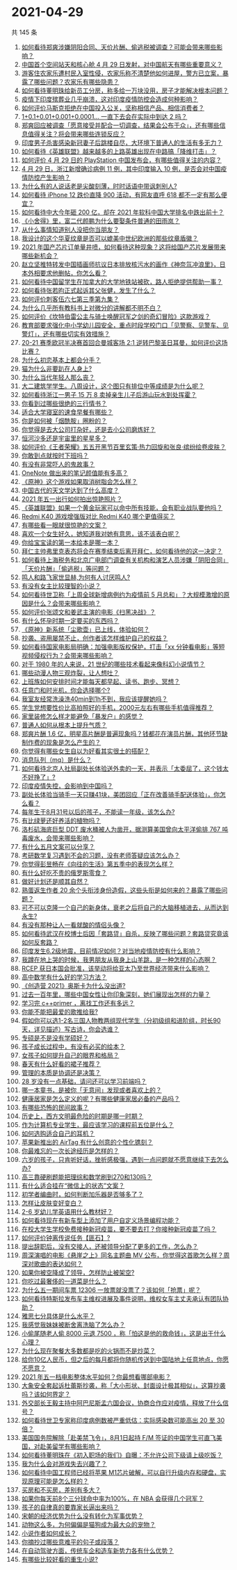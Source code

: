 # 2021-04-29

共 145 条

<!-- BEGIN -->
<!-- 最后更新时间 Thu Apr 29 2021 13:08:39 GMT+0800 (China Standard Time) -->

1. [如何看待郑爽涉嫌阴阳合同、天价片酬、偷逃税被调查？可能会带来哪些影响？](https://www.zhihu.com/question/457029348)
2. [中国首个空间站天和核心舱 4 月 29
   日发射，对中国航天有哪些重要意义？](https://www.zhihu.com/question/457042825)
3. [游客住农家乐遭村民入室性侵，农家乐称不清楚他如何进屋，警方已立案，暴露了哪些问题？农家乐有哪些隐患？](https://www.zhihu.com/question/456979537)
4. [如何看待董明珠给新员工分房，称多给一万块没用，房子才能解决根本问题？](https://www.zhihu.com/question/456846832)
5. [疫情下印度殡葬业几乎崩溃，这对印度疫情防控会造成何种影响？](https://www.zhihu.com/question/456842008)
6. [如何评价马斯克拒绝在中国投入公关，坚称相信产品、相信消费者？](https://www.zhihu.com/question/457012576)
7. [1+0.1+0.01+0.001+0.0001... 一直下去会在实际中到达 2
   吗？](https://www.zhihu.com/question/444218811)
8. [郑爽回应被调查「愿意接受并配合一切调查，结果会公布于众」，还有哪些信息值得关注？将会带来哪些连锁反应？](https://www.zhihu.com/question/457114360)
9. [印度男子杀害感染新冠妻子后跳楼自尽，大环境下普通人的生活有多无力？](https://www.zhihu.com/question/456933930)
10. [如何看待《英雄联盟》越来越多的上路英雄出现在中路搞「降维打击」？](https://www.zhihu.com/question/456150071)
11. [如何评价 4 月 29 日的 PlayStation
    中国发布会，有哪些值得关注的内容？](https://www.zhihu.com/question/456103601)
12. [4 月 29 日，浙江新增确诊病例 11 例，其中印度输入 10
    例，是否会对中国疫情防控产生影响？](https://www.zhihu.com/question/457100652)
13. [为什么有的人说话老是尖酸刻薄，时时话语中带讽刺别人?](https://www.zhihu.com/question/22462053)
14. [如何看待 iPhone 12 跌价直降 900 活动，有网友直呼 618
    都不一定有那么便宜？](https://www.zhihu.com/question/455284196)
15. [如何看待中大今年砸 200 亿，却在 2021
    年软科中国大学排名中跌出前十？](https://www.zhihu.com/question/456601034)
16. [《小舍得》里，富二代颜鹏为什么要娶条件普通的田雨岚？](https://www.zhihu.com/question/455511910)
17. [从什么事情知道别人没把你当朋友？](https://www.zhihu.com/question/360519545)
18. [我设计的这个华夏纹章是否可以媲美中世纪欧洲的那些纹章盾徽？](https://www.zhihu.com/question/456639275)
19. [2021
    年国产芯片订单量井喷，如何看待这种现象？这将给国产芯片发展带来哪些新机会？](https://www.zhihu.com/question/456099048)
20. [赵立坚推特转发中国插画师抗议日本排放核污水的画作《神奈氚冲浪里》，日本外相要求他删帖，你怎么看？](https://www.zhihu.com/question/456986557)
21. [如何看待中国留学生在加拿大的大学地铁站被砍，路人拒绝提供帮助一事？](https://www.zhihu.com/question/456628904)
22. [如何看待张若昀正式起诉其父张健，发生了什么？](https://www.zhihu.com/question/457017364)
23. [如何评价刺客伍六七第三季第九集？](https://www.zhihu.com/question/456973252)
24. [为什么几乎所有教科书上对微分的讲解都不明不白？](https://www.zhihu.com/question/438795295)
25. [如何评价《坎特伯雷公主与骑士唤醒冠军之剑的奇幻冒险》这款游戏？](https://www.zhihu.com/question/450893867)
26. [教育部要求强化中小学幼儿园安全，重点时段学校门口「见警察、见警车、见警灯」，还有哪些切实有效措施？](https://www.zhihu.com/question/457099403)
27. [20-21 赛季欧冠半决赛首回合曼城客场 2:1
    逆转巴黎圣日耳曼，如何评价这场比赛？](https://www.zhihu.com/question/457085085)
28. [为什么初恋基本上都会分手？](https://www.zhihu.com/question/24684849)
29. [猫为什么非要趴在人身上?](https://www.zhihu.com/question/456102586)
30. [为什么当代年轻人那么丧？](https://www.zhihu.com/question/396819945)
31. [大二建筑学学生。八周设计，这个图只有排位中等成绩是为什么呢？](https://www.zhihu.com/question/456920592)
32. [如何看待浙江一男子 15 万 8
    卖掉亲生儿子后游山玩水到处挥霍？](https://www.zhihu.com/question/456944988)
33. [你看到过哪些很绝的三行情书？](https://www.zhihu.com/question/448964234)
34. [适合大学寝室的速食早餐有哪些？](https://www.zhihu.com/question/27079269)
35. [你是如何被「烟酰胺」圈粉的？](https://www.zhihu.com/question/442307294)
36. [你觉得是去大公司打杂好，还是去小公司磨炼好？](https://www.zhihu.com/question/448879571)
37. [恒河沙多还是宇宙里的星星多？](https://www.zhihu.com/question/456575092)
38. [如何评价《王者荣耀》五五开黑节百里玄策·热力回旋和张良·缤纷绘卷皮肤？](https://www.zhihu.com/question/456983545)
39. [你敢到点就按时下班吗？](https://www.zhihu.com/question/457104253)
40. [有没有非常吓人的鬼故事？](https://www.zhihu.com/question/428899444)
41. [OneNote 做出来的笔记颜值能有多高？](https://www.zhihu.com/question/57139472)
42. [《原神》这个游戏如果取消树脂会怎么样？](https://www.zhihu.com/question/441518364)
43. [中国古代的天文学达到了什么高度？](https://www.zhihu.com/question/38520383)
44. [2021 年五一出行如何拍出惊艳照片？](https://www.zhihu.com/question/454814728)
45. [《英雄联盟》如果一个黄金玩家可以命中所有技能，会有职业战队要他吗？](https://www.zhihu.com/question/454200921)
46. [Redmi K40 游戏增强版对比 Redmi K40
    哪个更值得买？](https://www.zhihu.com/question/456883260)
47. [有哪些看一眼就很惊艳的文案？](https://www.zhihu.com/question/447747239)
48. [喜欢一个女生好久，她知道我对她有意思，该不该表白呢？](https://www.zhihu.com/question/454941295)
49. [你给宝宝读的第一本绘本是哪一本？](https://www.zhihu.com/question/454522694)
50. [拜仁主帅弗里克表态将会在赛季结束后离开拜仁，如何看待他的这一决定？](https://www.zhihu.com/question/455189493)
51. [如何看待上海税务和北京广电部门调查有关机构和演艺人员涉嫌「阴阳合同」「天价片酬」「偷逃税」等问题？](https://www.zhihu.com/question/457028571)
52. [鸣人和路飞家世显赫,为何有人讨厌鸣人?](https://www.zhihu.com/question/455957638)
53. [有没有女主比较理智的小说？](https://www.zhihu.com/question/364191258)
54. [如何看待世卫称「上周全球新增病例约为疫情前 5
    月总和」？大规模激增的原因是什么？会带来哪些影响？](https://www.zhihu.com/question/456769223)
55. [如何评价张颂文和姜武主演的电影《扫黑决战》？](https://www.zhihu.com/question/455752818)
56. [有什么怀孕时期一定要买的东西吗？](https://www.zhihu.com/question/350267804)
57. [《原神》新系统「尘歌壶」已上线，体验如何？](https://www.zhihu.com/question/456970363)
58. [抄袭、盗用屡禁不止，创作者该怎样维护自己的权益？](https://www.zhihu.com/question/456485370)
59. [如何看待国家电影局明确：加强电影版权保护，打击「xx
    分钟看电影」等短视频侵权行为？会带来哪些影响？](https://www.zhihu.com/question/456948544)
60. [对于 1980 年的人来说，21
    世纪的哪些技术看起来像科幻小说情节？](https://www.zhihu.com/question/449367400)
61. [哪些动漫人物三观炸裂，让人想吐？](https://www.zhihu.com/question/368114291)
62. [上班族如何安排时间才能每天都早起、读书、跑步、冥想？](https://www.zhihu.com/question/28042735)
63. [任意门和时光机，你会选择哪个?](https://www.zhihu.com/question/456985357)
64. [我室友经常洗澡洗40min到1h不到，我应该提醒她吗？](https://www.zhihu.com/question/456731420)
65. [学生党想要性价比高拍照好的手机，2000元左右有哪些手机值得推荐？](https://www.zhihu.com/question/397718205)
66. [家里装修怎么样才能避免「暴发户」的感觉？](https://www.zhihu.com/question/456246481)
67. [普通人如何从根本上提升气质？](https://www.zhihu.com/question/457045774)
68. [郑爽片酬 1.6
    亿，明星高片酬是普遍现象吗？钱都花在演员片酬，其他环节缺制作费的现象是怎么产生的？](https://www.zhihu.com/question/456939801)
69. [你觉得有哪些女生自以为好看其实很土的搭配？](https://www.zhihu.com/question/298265287)
70. [消息队列（mq）是什么？](https://www.zhihu.com/question/54152397)
71. [如何看待北京人社局副处长体验送外卖的一天，并表示「太委屈了，这个钱太不好挣了」?](https://www.zhihu.com/question/456959883)
72. [印度疫情失控，会影响到中国吗？](https://www.zhihu.com/question/456775767)
73. [副处长体验当骑手一天只赚41块，美团回应「正在改善骑手配送体验」，你怎么看？](https://www.zhihu.com/question/457000239)
74. [每年生于8月31号以后的孩子，不能读一年级，该怎么办?](https://www.zhihu.com/question/456626454)
75. [有比绿萝还好养活的植物吗？](https://www.zhihu.com/question/456246463)
76. [洛杉矶海底巨型 DDT 废水桶被人为凿开，据测算美国曾向太平洋偷排 767
    吨毒废水，会带来哪些影响？](https://www.zhihu.com/question/456938149)
77. [有什么五月文案可以分享？](https://www.zhihu.com/question/453507441)
78. [考研数学复习遇到不会的习题，没有老师答疑应该怎么办？](https://www.zhihu.com/question/67632359)
79. [你觉得彭昱畅在《向往的生活》第五季中的表现怎么样？](https://www.zhihu.com/question/456372682)
80. [有什么好吃不贵的俄罗斯零食？](https://www.zhihu.com/question/28207146)
81. [做好计划还是顺其自然？](https://www.zhihu.com/question/32159310)
82. [熟蛋返生作者 20
    余个头衔涉身份造假，这些头衔是如何来的？暴露了哪些问题？](https://www.zhihu.com/question/456975288)
83. [可不可以克隆一个自己的新身体，衰老之后将自己的大脑移植进去，从而达到永生?](https://www.zhihu.com/question/437796896)
84. [有没有那种让人一看就酸的情侣头像？](https://www.zhihu.com/question/432753689)
85. [如何看待武汉在校博士后因「套路贷」自杀，反映了哪些问题？套路贷究竟该如何反套路？](https://www.zhihu.com/question/456975878)
86. [印度发生6.2级地震，目前情况如何？对当地疫情防控有什么影响？](https://www.zhihu.com/question/456981781)
87. [我蹲在地上哭的时候，我男朋友从我身上山羊跳，是一种怎样的心态啊？](https://www.zhihu.com/question/51865062)
88. [RCEP
    获日本国会批准，该举动将给亚太乃至世界经济带来什么影响？](https://www.zhihu.com/question/456947372)
89. [高中数学有什么好的学习方法？](https://www.zhihu.com/question/311885002)
90. [《创造营 2021》奥斯卡为什么没出道?](https://www.zhihu.com/question/456378028)
91. [过去一百年里，哪些中国女性让你印象深刻，她们展现出怎样的力量？](https://www.zhihu.com/question/456017960)
92. [学习完 c++primer ，离找工作还有多远？](https://www.zhihu.com/question/387856198)
93. [你能不能把最爱的歌推给我?](https://www.zhihu.com/question/456546670)
94. [假如你可以选1-2名三国人物教两组现代学生（分初级组和进阶组，时长90天，详见描述）写古诗，你会选谁？](https://www.zhihu.com/question/456364848)
95. [专硕是不是没有学硕好？](https://www.zhihu.com/question/298325526)
96. [孩子成长过程中，有没有必买的绘本？](https://www.zhihu.com/question/455097697)
97. [女孩子如何提升自己的眼界和格局？](https://www.zhihu.com/question/443769667)
98. [春天有什么好看的裙子推荐？](https://www.zhihu.com/question/449583429)
99. [管理的本质是协调还是决策？](https://www.zhihu.com/question/453320234)
100. [28 岁没有一点基础，请问还可以学习前端吗？](https://www.zhihu.com/question/455074796)
101. [哪一本童书，是被你「无意间」发现或者喜欢上的？](https://www.zhihu.com/question/454404597)
102. [健康居家是怎么定义的呢？有哪些健康家居必备的产品吗？](https://www.zhihu.com/question/455807807)
103. [有哪些恐怖的民间故事？](https://www.zhihu.com/question/453792239)
104. [历史上，西方文明最危险的时期是哪一时期？](https://www.zhihu.com/question/274409322)
105. [作为计算机专业学生，最应该学习的课程前五位是什么？](https://www.zhihu.com/question/19628851)
106. [如何选购适合自己的耳机？](https://www.zhihu.com/question/20141968)
107. [苹果新推出的 AirTag 有什么创意的个性化镌刻？](https://www.zhihu.com/question/455987685)
108. [你最难忘的一次长途经历是怎样的？](https://www.zhihu.com/question/455993042)
109. [六岁的孩子，只肯听好话，挫折感极强，遇到一点问题就不愿意继续下去怎么办?](https://www.zhihu.com/question/31768392)
110. [高三靠硬刷题能把理综和数学刷到270和130吗？](https://www.zhihu.com/question/36834794)
111. [有什么适合挂在“微信上的状态”文案？](https://www.zhihu.com/question/442605862)
112. [初学者编曲时，如何判断加乐器是否够多了？](https://www.zhihu.com/question/444235772)
113. [怎样让皮肤变好变白？](https://www.zhihu.com/question/450658642)
114. [2-6 岁幼儿学英语用什么教材好？](https://www.zhihu.com/question/29772658)
115. [如何看待现在有新车型上添加了用户自定义场景编程功能？](https://www.zhihu.com/question/454267277)
116. [在校大学生学校免费接种新冠疫苗，要不要去打？你接种新冠疫苗了吗？](https://www.zhihu.com/question/447174102)
117. [如何评价钟离传说任务【匪石】?](https://www.zhihu.com/question/456974363)
118. [提出辞职后，没有交接人，还被领导分配了更多的工作，怎么办？](https://www.zhihu.com/question/447715344)
119. [周深演唱的电影《悬崖之上》同名主题曲 MV
     公布，你觉得这首歌怎么样？周深对歌曲的表达如何？](https://www.zhihu.com/question/456950487)
120. [如果你被空降成了领导，怎样防止被架空?](https://www.zhihu.com/question/58585512)
121. [你吃过最奢侈的一道菜是什么？](https://www.zhihu.com/question/284676187)
122. [为什么五一期间车票 12306
     一放票就没票了？该如何「抢票」呢？](https://www.zhihu.com/question/455215736)
123. [如何看待特斯拉发布车主维权进展及事件说明，维权女车主丈夫承认有团队协助？](https://www.zhihu.com/question/456947306)
124. [雅思七分具体是什么水平？](https://www.zhihu.com/question/62020354)
125. [我感觉我妹妹被断舍离洗脑了怎么办？](https://www.zhihu.com/question/289910192)
126. [小偷尾随老人偷 8000 元退 7500
     ，称「怕这是他的救命钱」，这是出于什么心理？](https://www.zhihu.com/question/456602957)
127. [为什么现在聚餐大多数都是吃的火锅而不是炒菜？](https://www.zhihu.com/question/450776646)
128. [给你10亿人民币，但之后的每月都将你随机传送到中国陆地上任意地点，你愿不愿意？](https://www.zhihu.com/question/454152922)
129. [2021 年五一档电影整体水平如何？你最想看哪部电影？](https://www.zhihu.com/question/450815534)
130. [大象安全套起诉杜蕾斯抄袭，称「大小形状、封面设计极其相似」，这算抄袭吗？该如何界定？](https://www.zhihu.com/question/456790436)
131. [外交部长王毅主持中阿巴尼斯孟六国会议，协商合作应对疫情，释放了什么信号？](https://www.zhihu.com/question/456886110)
132. [如何看待世卫专家称印度病例数被严重低估：实际感染数可能高出 20 至 30
     倍？](https://www.zhihu.com/question/456888205)
133. [美国国务院解除「赴美禁飞令」，8月1日起持 F/M
     签证的中国学生可直飞美国，对赴美留学有哪些影响？](https://www.zhihu.com/question/456808004)
134. [如何看待董明珠在《初入职场的我们》自曝：不允许公司下级请上级吃饭？](https://www.zhihu.com/question/456868276)
135. [我为什么会对游戏失去兴趣了？](https://www.zhihu.com/question/456902574)
136. [如何看待中国工程师已经将苹果
     M1芯片破解，可以自行升级内存和硬盘，实现原理可能是怎么样的？](https://www.zhihu.com/question/453213586)
137. [买房和不买房，差别有多大？](https://www.zhihu.com/question/425084039)
138. [如果你每天前8个三分球命中率为100%，在 NBA
     会获得几个冠军？](https://www.zhihu.com/question/456430700)
139. [孩子的自律真的要靠家长逼出来吗？](https://www.zhihu.com/question/436192830)
140. [宋朝的经济优势为什么没有转化为军事优势？](https://www.zhihu.com/question/455435936)
141. [动物这么多，为何偏偏是猫狗成为最大众的宠物？](https://www.zhihu.com/question/455496520)
142. [小说作者如何成长？](https://www.zhihu.com/question/456380028)
143. [你摘抄过哪些意难平的句子或段落？](https://www.zhihu.com/question/430494155)
144. [在自动驾驶方面，传统车企和造车新势力各有什么优势？](https://www.zhihu.com/question/456829827)
145. [有哪些比较好看的重生小说?](https://www.zhihu.com/question/311447766)

<!-- END -->
